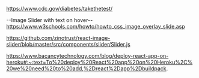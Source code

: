 https://www.cdc.gov/diabetes/takethetest/

--Image Slider with text on hover--
https://www.w3schools.com/howto/howto_css_image_overlay_slide.asp

https://github.com/zinotrust/react-image-slider/blob/master/src/components/slider/Slider.js

https://www.bacancytechnology.com/blog/deploy-react-app-on-heroku#:~:text=To%20deploy%20React%20app%20on%20Heroku%2C%20we%20need%20to%20add,%2Dreact%2Dapp%2Dbuildpack.


